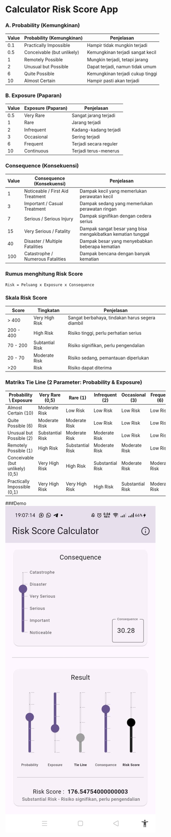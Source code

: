 # Calculator Risk Score App

### **A. Probability (Kemungkinan)**

| Value | Probability (Kemungkinan) | Penjelasan |
| --- | --- | --- |
| 0.1 | Practically Impossible | Hampir tidak mungkin terjadi |
| 0.5 | Conceivable (but unlikely) | Kemungkinan terjadi sangat kecil |
| 1 | Remotely Possible | Mungkin terjadi, tetapi jarang |
| 2 | Unusual but Possible | Dapat terjadi, namun tidak umum |
| 6 | Quite Possible | Kemungkinan terjadi cukup tinggi |
| 10 | Almost Certain | Hampir pasti akan terjadi |

### **B. Exposure (Paparan)**

| Value | Exposure (Paparan) | Penjelasan |
| --- | --- | --- |
| 0.5 | Very Rare  | Sangat jarang terjadi |
| 1 | Rare | Jarang terjadi |
| 2 | Infrequent | Kadang-kadang terjadi |
| 3 | Occasional | Sering terjadi |
| 6 | Frequent | Terjadi secara reguler |
| 10 | Continuous | Terjadi terus-menerus |

### **Consequence (Konsekuensi)**

| Value | Consequence (Konsekuensi) | Penjelasan |
| --- | --- | --- |
| 1 | Noticeable / First Aid Treatment  | Dampak kecil yang memerlukan perawatan kecil |
| 3 | Important / Casual Treatment  | Dampak sedang yang memerlukan perawatan ringan |
| 7 | Serious / Serious Injury  | Dampak signifikan dengan cedera serius |
| 15 | Very Serious / Fatality | Dampak sangat besar yang bisa mengakibatkan kematian tunggal |
| 40 | Disaster / Multiple Fatalities  | Dampak besar yang menyebabkan beberapa kematian |
| 100 | Catastrophe / Numerous Fatalities  | Dampak bencana dengan banyak kematian |

### Rumus menghitung Risk Score

```
Risk = Peluang x Exposure x Consequence
```

### Skala Risk Score

| Score | Tingkatan | Penjelasan |
| --- | --- | --- |
| > 400 | Very High Risk | Sangat berbahaya, tindakan harus segera diambil |
| 200 - 400 | High Risk | Risiko tinggi, perlu perhatian serius |
| 70 - 200 | Subtantial Risk | Risiko signifikan, perlu pengendalian |
| 20 - 70 | Moderate Risk | Risiko sedang, pemantauan diperlukan |
| >20 | Risk | Risiko dapat diterima |

### **Matriks Tie Line (2 Parameter: Probability & Exposure)**

| Probability \ Exposure | Very Rare (0,5) | Rare (1) | Infrequent (2) | Occasional (3) | Frequent (6) | Continuous (10) |
| --- | --- | --- | --- | --- | --- | --- |
| Almost Certain (10) | Moderate Risk | Low Risk | Low Risk | Low Risk | Low Risk | Low Risk |
| Quite Possible (6) | Moderate Risk | Moderate Risk | Low Risk | Low Risk | Low Risk | Low Risk |
| Unusual but Possible (2) | Substantial Risk | Moderate Risk | Moderate Risk | Low Risk | Low Risk | Low Risk |
| Remotely Possible (1) | High Risk | Substantial Risk | Moderate Risk | Moderate Risk | Low Risk | Low Risk |
| Conceivable (but unlikely) (0,5) | Very High Risk | High Risk | Substantial Risk | Moderate Risk | Moderate Risk | Low Risk |
| Practically Impossible (0,1) | Very High Risk | Very High Risk | High Risk | Substantial Risk | Moderate Risk | Moderate Risk |

###Demo
![Risk Score](https://raw.githubusercontent.com/lutfialdrii/lutfialdrii/main/assets/RiskScore.jpeg)
